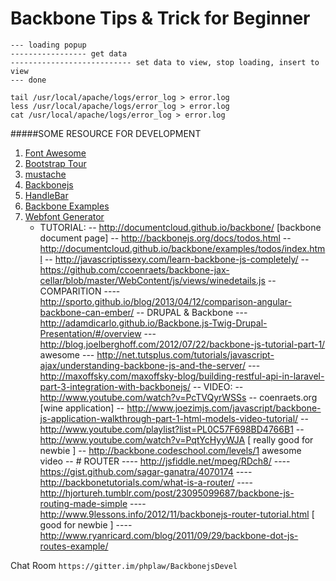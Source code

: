 Backbone Tips & Trick for Beginner
====================
```
--- loading popup
----------------- get data
--------------------------- set data to view, stop loading, insert to view
--- done
```

```
tail /usr/local/apache/logs/error_log > error.log
less /usr/local/apache/logs/error_log > error.log
cat /usr/local/apache/logs/error_log > error.log
```



#####SOME RESOURCE FOR DEVELOPMENT
1. [Font Awesome][4]
2. [Bootstrap Tour][2]
3. [mustache][3]
4. [Backbonejs][1]
5. [HandleBar][5]
6. [Backbone Examples][6]
7. [Webfont Generator][7]
     * TUTORIAL:
    -- http://documentcloud.github.io/backbone/ [backbone document page]
    -- http://backbonejs.org/docs/todos.html
    -- http://documentcloud.github.io/backbone/examples/todos/index.html
    -- http://javascriptissexy.com/learn-backbone-js-completely/
    -- https://github.com/ccoenraets/backbone-jax-cellar/blob/master/WebContent/js/views/winedetails.js
    -- COMPARITION
    ---- http://sporto.github.io/blog/2013/04/12/comparison-angular-backbone-can-ember/
    -- DRUPAL & Backbone
    --- http://adamdicarlo.github.io/Backbone.js-Twig-Drupal-Presentation/#/overview
    --- http://blog.joelberghoff.com/2012/07/22/backbone-js-tutorial-part-1/ awesome
    --- http://net.tutsplus.com/tutorials/javascript-ajax/understanding-backbone-js-and-the-server/
    --- http://maxoffsky.com/maxoffsky-blog/building-restful-api-in-laravel-part-3-integration-with-backbonejs/
    -- VIDEO:
    -- http://www.youtube.com/watch?v=PcTVQyrWSSs
    -- coenraets.org [wine application]
    -- http://www.joezimjs.com/javascript/backbone-js-application-walkthrough-part-1-html-models-video-tutorial/
    -- http://www.youtube.com/playlist?list=PL0C57F698BD4766B1
    -- http://www.youtube.com/watch?v=PqtYcHyyWJA [ really good  for newbie ]
    -- http://backbone.codeschool.com/levels/1 awesome video
    -- # ROUTER
    ---- http://jsfiddle.net/mpeg/RDch8/
    ---- https://gist.github.com/sagar-ganatra/4070174
    ---- http://backbonetutorials.com/what-is-a-router/
    ---- http://hjortureh.tumblr.com/post/23095099687/backbone-js-routing-made-simple
    ---- http://www.9lessons.info/2012/11/backbonejs-router-tutorial.html [ good for newbie ]
    ---- http://www.ryanricard.com/blog/2011/09/29/backbone-dot-js-routes-example/

Chat Room
```https://gitter.im/phplaw/BackbonejsDevel```


[1]:http://backbonejs.org
[2]:http://bootstraptour.com/api/
[3]:http://mustache.github.io
[4]:http://fortawesome.github.io/Font-Awesome/icons/
[5]:http://handlebarsjs.com/
[6]:https://github.com/ddellacosta/backbone.js-examples
[7]:http://www.fontsquirrel.com/tools/webfont-generator
